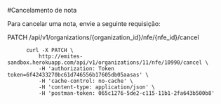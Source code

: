#Cancelamento de nota

Para cancelar uma nota, envie a seguinte requisição:  

PATCH /api/v1/organizations/{organization_id}/nfe/{nfe_id}/cancel  

  ```shell
        curl -X PATCH \
            http://emites-sandbox.herokuapp.com/api/v1/organizations/11/nfe/10990/cancel \
            -H 'authorization: Token token=6f42433270bc61d746556b17605db05aasas' \
            -H 'cache-control: no-cache' \
            -H 'content-type: application/json' \
            -H 'postman-token: 065c1276-5de2-c115-11b1-2fa643b500b8'
  ```